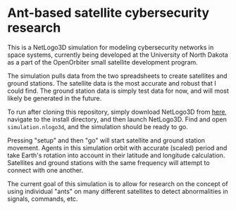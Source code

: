 # Ant-based satellite cybersecurity research
This is a NetLogo3D simulation for modeling cybersecurity networks in space systems, currently being developed at the
University of North Dakota as a part of the OpenOrbiter small satellite development program.

The simulation pulls data from the two spreadsheets to create satellites and ground stations. The satellite data is the most accurate and robust that I could find.
The ground station data is simply test data for now, and will most likely be generated in the future.

To run after cloning this repository, simply download NetLogo3D from [here](https://ccl.northwestern.edu/netlogo/), navigate to the install directory, and then launch NetLogo3D.
Find and open `simulation.nlogo3d`, and the simulation should be ready to go. 

Pressing "setup" and then "go" will start satellite and ground station movement. 
Agents in this simulation orbit with accurate (scaled) period and take Earth's rotation into account in their latitude and longitude calculation.
Satellites and ground stations with the same frequency will attempt to connect with one another.

The current goal of this simulation is to allow for research on the concept of using individual "ants" on many different satellites to detect abnormalities in signals, commands, etc.
